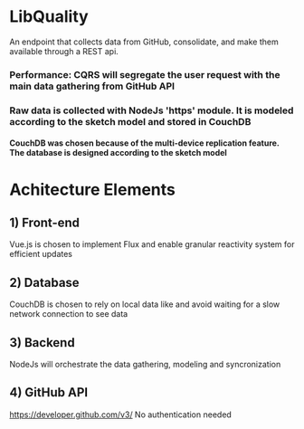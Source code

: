 # LibQuality
An endpoint that collects data from GitHub, consolidate, and make them available through a REST api.

### Performance: CQRS will segregate the user request with the main data gathering from GitHub API
### Raw data is collected with NodeJs 'https' module. It is modeled according to the sketch model and stored in CouchDB
#### CouchDB was chosen because of the multi-device replication feature. The database is designed according to the sketch model

# Achitecture Elements
## 1) Front-end
Vue.js is chosen to implement Flux and enable granular reactivity system for efficient updates

## 2) Database
CouchDB is chosen to rely on local data like and avoid waiting for a slow network connection to see data

## 3) Backend
NodeJs will orchestrate the data gathering, modeling and syncronization

## 4) GitHub API
https://developer.github.com/v3/ No authentication needed

